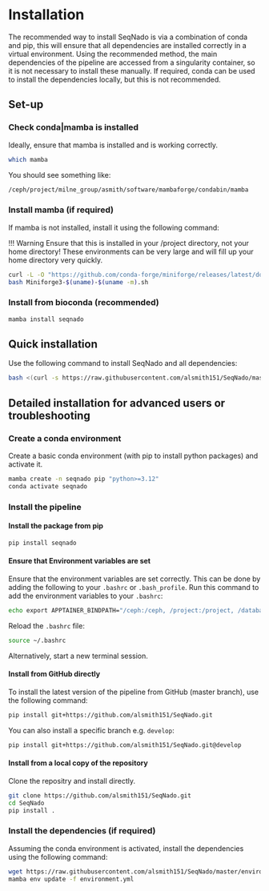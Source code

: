 # Installation

The recommended way to install SeqNado is via a combination of conda and pip, this will ensure that all dependencies are installed correctly in a virtual environment. Using the recommended method, the main dependencies of the pipeline are accessed from a singularity container, so it is not necessary to install these manually. If required, conda can be used to install the dependencies locally, but this is not recommended.

## Set-up

### Check conda|mamba is installed

Ideally, ensure that mamba is installed and is working correctly.

```bash
which mamba
```

You should see something like:

```bash
/ceph/project/milne_group/asmith/software/mambaforge/condabin/mamba
```

### Install mamba (if required)

If mamba is not installed, install it using the following command:

!!! Warning
    Ensure that this is installed in your /project directory, not your home directory! These environments can be very large and will fill up your home directory very quickly.

```bash
curl -L -O "https://github.com/conda-forge/miniforge/releases/latest/download/Miniforge3-$(uname)-$(uname -m).sh"
bash Miniforge3-$(uname)-$(uname -m).sh
```

### Install from bioconda (recommended)

```bash
mamba install seqnado
```

## Quick installation

Use the following command to install SeqNado and all dependencies:

```bash
bash <(curl -s https://raw.githubusercontent.com/alsmith151/SeqNado/master/install_seqnado.sh)
```

## Detailed installation for advanced users or troubleshooting

### Create a conda environment

Create a basic conda environment (with pip to install python packages) and activate it.

```bash
mamba create -n seqnado pip "python>=3.12"
conda activate seqnado
```

### Install the pipeline

#### Install the package from pip 

```bash
pip install seqnado
```

#### Ensure that Environment variables are set

Ensure that the environment variables are set correctly. This can be done by adding the following to your `.bashrc` or `.bash_profile`. Run this command to add the environment variables to your `.bashrc`:

```bash
echo export APPTAINER_BINDPATH="/ceph:/ceph, /project:/project, /databank:/databank" >> ~/.bashrc
```

Reload the `.bashrc` file:

```bash
source ~/.bashrc
```

Alternatively, start a new terminal session.


#### Install from GitHub directly

To install the latest version of the pipeline from GitHub (master branch), use the following command:

```bash
pip install git+https://github.com/alsmith151/SeqNado.git
```

You can also install a specific branch e.g. `develop`:

```bash
pip install git+https://github.com/alsmith151/SeqNado.git@develop
```

#### Install from a local copy of the repository

Clone the repositry and install directly.

```bash
git clone https://github.com/alsmith151/SeqNado.git
cd SeqNado
pip install .
```

### Install the dependencies (if required)

Assuming the conda environment is activated, install the dependencies using the following command:

```bash
wget https://raw.githubusercontent.com/alsmith151/SeqNado/master/environment.yml
mamba env update -f environment.yml
```
